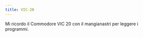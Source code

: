 ```yaml
---
title: VIC-20
---
```

<span class="newthought">Mi ricordo</span> il Commodore VIC 20 con il mangianastri per leggere i programmi.
